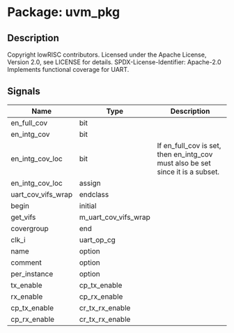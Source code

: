 # Package: uvm_pkg

## Description

Copyright lowRISC contributors.
 Licensed under the Apache License, Version 2.0, see LICENSE for details.
 SPDX-License-Identifier: Apache-2.0
 Implements functional coverage for UART.
 

## Signals

| Name               | Type                 | Description                                                                     |
| ------------------ | -------------------- | ------------------------------------------------------------------------------- |
| en_full_cov        | bit                  |                                                                                 |
| en_intg_cov        | bit                  |                                                                                 |
| en_intg_cov_loc    | bit                  | If en_full_cov is set, then en_intg_cov must also be set since it is a subset.  |
| en_intg_cov_loc    | assign               |                                                                                 |
| uart_cov_vifs_wrap | endclass             |                                                                                 |
| begin              | initial              |                                                                                 |
| get_vifs           | m_uart_cov_vifs_wrap |                                                                                 |
| covergroup         | end                  |                                                                                 |
| clk_i              | uart_op_cg           |                                                                                 |
| name               | option               |                                                                                 |
| comment            | option               |                                                                                 |
| per_instance       | option               |                                                                                 |
| tx_enable          | cp_tx_enable         |                                                                                 |
| rx_enable          | cp_rx_enable         |                                                                                 |
| cp_tx_enable       | cr_tx_rx_enable      |                                                                                 |
| cp_rx_enable       | cr_tx_rx_enable      |                                                                                 |
